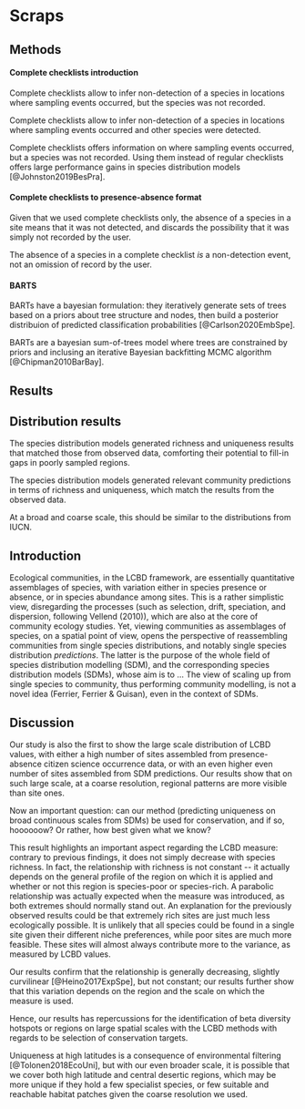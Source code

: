 # Scraps

## Methods

#### Complete checklists introduction

Complete checklists allow to infer non-detection of a species in locations
where sampling events occurred, but the species was not recorded.

Complete checklists allow to infer non-detection of a species in locations
where sampling events occurred and other species were detected.

Complete checklists offers information on where sampling events occurred, but
a species was not recorded. Using them instead of regular checklists offers
large performance gains in species distribution models [@Johnston2019BesPra].

#### Complete checklists to presence-absence format

Given that we used complete checklists only, the absence of a species in a
site means that it was not detected, and discards the possibility that it was
simply not recorded by the user. 

The absence of a species in a complete checklist _is_ a non-detection event,
not an omission of record by the user.

#### BARTS

BARTs have a bayesian formulation: they iteratively generate sets of trees based
on a priors about tree structure and nodes, then build a posterior distribuion
of predicted classification probabilities [@Carlson2020EmbSpe]. 

BARTs are a bayesian sum-of-trees model where trees are constrained by priors
and inclusing an iterative Bayesian backfitting MCMC algorithm
[@Chipman2010BarBay]. 

## Results

## Distribution results

The species distribution models generated richness and uniqueness results that
matched those from observed data, comforting their potential to fill-in gaps in
poorly sampled regions. 

The species distribution models generated relevant community predictions in
terms of richness and uniqueness, which match the results from the
observed data.

At a broad and coarse scale, this should be similar to the distributions from
IUCN.

## Introduction

Ecological communities, in the LCBD framework, are essentially quantitative
assemblages of species, with variation either in species presence or absence, or
in species abundance among sites. This is a rather simplistic view, disregarding
the processes (such as selection, drift, speciation, and dispersion, following
Vellend (2010)), which are also at the core of community ecology studies. Yet,
viewing communities as assemblages of species, on a spatial point of view, opens
the perspective of reassembling communities from single species distributions,
and notably single species distribution _predictions_. The latter is the purpose
of the whole field of species distribution modelling (SDM), and the
corresponding species distribution models (SDMs), whose aim is to ... The view
of scaling up from single species to community, thus performing community
modelling, is not a novel idea (Ferrier, Ferrier & Guisan), even in the context
of SDMs. 

## Discussion

Our study is also the first to show the large scale distribution of LCBD values,
with either a high number of sites assembled from presence-absence citizen
science occurrence data, or with an even higher even number of sites assembled
from SDM predictions. Our results show that on such large scale, at a coarse
resolution, regional patterns are more visible than site ones.

Now an important question: can our method (predicting uniqueness on broad
continuous scales from SDMs) be used for conservation, and if so, hoooooow? Or
rather, how best given what we know?

This result highlights an important aspect regarding the LCBD measure: contrary
to previous findings, it does not simply decrease with species richness. In
fact, the relationship with richness is not constant -- it actually depends on
the general profile of the region on which it is applied and whether or not
this region is species-poor or species-rich. A parabolic relationship was
actually expected when the measure was introduced, as both extremes should
normally stand out. An explanation for the previously observed results could be
that extremely rich sites are just much less ecologically possible. It is
unlikely that all species could be found in a single site given their different
niche preferences, while poor sites are much more feasible. These sites will
almost always contribute more to the variance, as measured by LCBD values. 

Our results confirm that the relationship is generally decreasing, slightly
curvilinear [@Heino2017ExpSpe], but not constant; our results further show that
this variation depends on the region and the scale on which the measure is used.

Hence, our results has repercussions for the identification of beta diversity
hotspots or regions on large spatial scales with the LCBD methods with regards
to be selection of conservation targets.

Uniqueness at high latitudes is a consequence of environmental filtering [@Tolonen2018EcoUni], but with our even broader scale, it is possible that we cover both high latitude and central desertic regions, which may be more unique if they hold a few specialist species, or few suitable and reachable habitat patches given the coarse resolution we used.